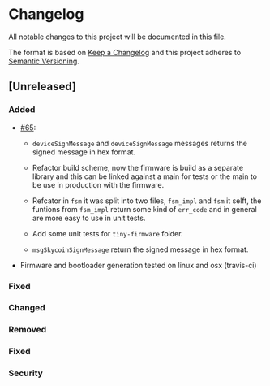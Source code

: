 # Changelog
All notable changes to this project will be documented in this file.

The format is based on [Keep a Changelog](http://keepachangelog.com/en/1.0.0/)
and this project adheres to [Semantic Versioning](http://semver.org/spec/v2.0.0.html).

## [Unreleased]

### Added

- [\#65](https://github.com/skycoin/hardware-wallet/issues/65):

  - `deviceSignMessage` and `deviceSignMessage` messages returns the signed message in hex format.

  - Refactor build scheme, now the firmware is build as a separate library and this can be linked against a main for tests or the main to be use in production with the firmware.

  - Refcator in `fsm` it was split into two files, `fsm_impl` and `fsm` it selft, the funtions from `fsm_impl` return some kind of `err_code` and in general are more easy to use in unit tests.

  - Add some unit tests for `tiny-firmware` folder.

  - `msgSkycoinSignMessage` return the signed message in hex format.

- Firmware and bootloader generation tested on linux and osx (travis-ci)

### Fixed

### Changed

### Removed

### Fixed

### Security

